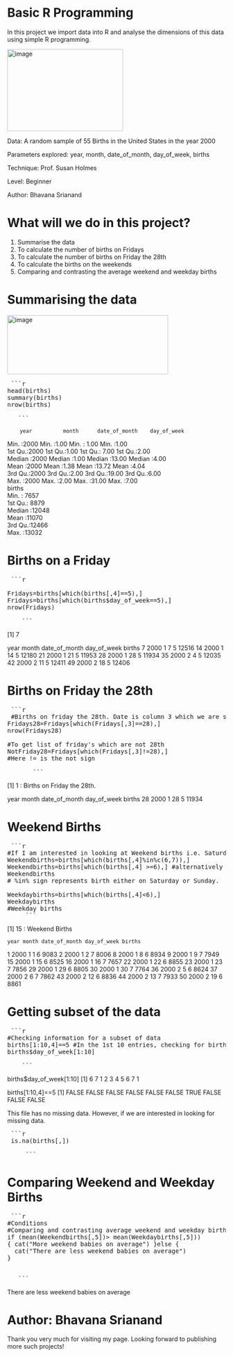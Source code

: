 
# Basic R Programming

In this project we import data into R and analyse the dimensions of this data using simple R programming.

<img width="267" height="189" alt="image" src="https://github.com/user-attachments/assets/f5dd0d4c-43ca-44a2-9368-37141f13f396" />

Data: A random sample of 55 Births in the United States in the year 2000

Parameters explored: year,	month,	date_of_month,	day_of_week,	births

Technique: Prof. Susan Holmes

Level: Beginner

Author: Bhavana Srianand


#  What will we do in this project?
1. Summarise the data
2. To calculate the number of births on Fridays
3. To calculate the number of births on Friday the 28th
4. To calculate the births on the weekends
5. Comparing and contrasting the average weekend and weekday births


# Summarising the data



<img width="371" height="136" alt="image" src="https://github.com/user-attachments/assets/45338c64-830c-47c7-858d-fe1fc189e624" />



 <pre> ```r 
head(births)
summary(births)
nrow(births)

   ``` </pre>
   


        year          month      date_of_month    day_of_week  
 Min.   :2000   Min.   :1.00   Min.   : 1.00   Min.   :1.00  
 1st Qu.:2000   1st Qu.:1.00   1st Qu.: 7.00   1st Qu.:2.00  
 Median :2000   Median :1.00   Median :13.00   Median :4.00  
 Mean   :2000   Mean   :1.38   Mean   :13.72   Mean   :4.04  
 3rd Qu.:2000   3rd Qu.:2.00   3rd Qu.:19.00   3rd Qu.:6.00  
 Max.   :2000   Max.   :2.00   Max.   :31.00   Max.   :7.00  
     births     
 Min.   : 7657  
 1st Qu.: 8879  
 Median :12048  
 Mean   :11070  
 3rd Qu.:12466  
 Max.   :13032 



 # Births on a Friday

 <pre> ```r 
   
Fridays=births[which(births[,4]==5),]
Fridays=births[which(births$day_of_week==5),]
nrow(Fridays)

    ``` </pre>

 [1] 7

   year month date_of_month day_of_week births
7  2000     1             7           5  12516
14 2000     1            14           5  12180
21 2000     1            21           5  11953
28 2000     1            28           5  11934
35 2000     2             4           5  12035
42 2000     2            11           5  12411
49 2000     2            18           5  12406



 # Births on Friday the 28th

 <pre> ```r 
 #Births on friday the 28th. Date is column 3 which we are setting=28
Fridays28=Fridays[which(Fridays[,3]==28),]
nrow(Fridays28)

#To get list of friday's which are not 28th
NotFriday28=Fridays[which(Fridays[,3]!=28),]
#Here != is the not sign

       ``` </pre>



[1] 1 : Births on Friday the 28th.


  year month date_of_month day_of_week births
28 2000     1            28           5  11934




# Weekend Births

 <pre> ```r 
#If I am interested in looking at Weekend births i.e. Saturday or Sunday
Weekendbirths=births[which(births[,4]%in%c(6,7)),]
Weekendbirths=births[which(births[,4] >=6),] #alternatively
Weekendbirths
# %in% sign represents birth either on Saturday or Sunday.

Weekdaybirths=births[which(births[,4]<6),]
Weekdaybirths
#Weekday births
     ``` </pre>


 [1] 15 :  Weekend Births  
 

    year month date_of_month day_of_week births
1  2000     1             1           6   9083
2  2000     1             2           7   8006
8  2000     1             8           6   8934
9  2000     1             9           7   7949
15 2000     1            15           6   8525
16 2000     1            16           7   7657
22 2000     1            22           6   8855
23 2000     1            23           7   7856
29 2000     1            29           6   8805
30 2000     1            30           7   7764
36 2000     2             5           6   8624
37 2000     2             6           7   7862
43 2000     2            12           6   8836
44 2000     2            13           7   7933
50 2000     2            19           6   8861


# Getting subset of the data

<pre> ```r 
#Checking information for a subset of data
births[1:10,4]==5 #In the 1st 10 entries, checking for births on friday
births$day_of_week[1:10]

    ``` </pre>
    

 births$day_of_week[1:10]
 [1] 6 7 1 2 3 4 5 6 7 1

 births[1:10,4]==5 
 [1] FALSE FALSE FALSE FALSE FALSE FALSE  TRUE FALSE FALSE FALSE

 

 This file has no missing data. However, if we are interested in looking for missing data.

<pre> ```r 
 is.na(births[,])

     ``` </pre>


#  Comparing Weekend and Weekday Births

<pre> ```r 
#Conditions
#Comparing and contrasting average weekend and weekday births
if (mean(Weekendbirths[,5])> mean(Weekdaybirths[,5]))
{ cat("More weekend babies on average") }else {
  cat("There are less weekend babies on average")
}

  
   ``` </pre>


There are less weekend babies on average



# Author: Bhavana Srianand

Thank you very much for visiting my page. Looking forward to publishing more such projects!


